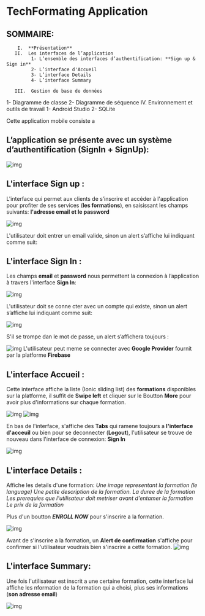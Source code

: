 # TechFormating Application
## SOMMAIRE:

        I.  **Présentation**
       II.  Les interfaces de l’application
             1- L’ensemble des interfaces d’authentification: **Sign up & Sign in**
             2- L’interface d'Accueil
             3- L’interface Details
             4- L’interface Summary

       III.  Gestion de base de données
1-      Diagramme de classe
2-      Diagramme de séquence
       IV.  Environnement et outils de travail
1-      Android Studio
2-      SQLite

Cette application mobile consiste a 

## L’application se présente avec un système d’authentification (SignIn + SignUp):
![img](./ScreenShot/home.png)
## L'interface Sign up :
L'interface qui permet aux clients de s’inscrire et accéder à l'application pour profiter de ses services (**les formations**), en saisissant les champs suivants: **l'adresse email et le password**

![img](./ScreenShot/SignUp.png)

L'utilisateur doit entrer un email valide,  sinon un alert s’affiche lui indiquant comme suit:


## L'interface Sign In :
Les champs **email** et **password** nous permettent la connexion à l’application à travers l'interface **Sign In**:

![img](./ScreenShot/SignIn.png)

L'utilisateur doit se conne cter avec un compte qui existe, sinon un alert s’affiche lui indiquant comme suit:

![img](./ScreenShot/no_user.png)

S'il se trompe dan le mot de passe, un alert s’affichera toujours :

![img](./ScreenShot/wrong_password.png)
L'utilisateur peut meme se connecter avec **Google Provider** fournit par la platforme **Firebase**

## L'interface Accueil :
Cette interface affiche la liste (Ionic sliding list) des **formations** disponibles sur la platforme, il suffit de **Swipe left** et cliquer sur le Boutton **More** pour avoir plus d'informations sur chaque formation.

![img](./ScreenShot/dashboard.png)
![img](./ScreenShot/more_button.png)

En bas de l'interface, s'affiche des **Tabs** qui ramene toujours a **l'interface d'acceuil** ou bien pour se deconnecter (**Logout**), l'utilisateur se trouve de nouveau dans l'interface de connexion: **Sign In**

![img](./ScreenShot/tabs.png)

## L'interface Details :
Affiche les details d'une formation:
_Une image representant la formation (le language)_
_Une petite description de la formation._
_La duree de la formation_
_Les prerequies que l'utilisateur doit metriser avant d'entamer la formation_
_Le prix de la formation_

Plus d'un boutton _**ENROLL NOW**_ pour s'inscrire a la formation.

![img](./ScreenShot/details.png)

Avant de s'inscrire a la formation, un **Alert de confirmation** s'affiche pour confirmer si l'utilisateur voudrais bien s'inscrire a cette formation.
![img](./ScreenShot/enroll_confirm.png)

## L'interface Summary:
Une fois l'utilisateur est inscrit a une certaine formation, cette interface lui affiche les nformation de la formation qui a choisi, plus ses informations (**son adresse email**)

![img](./ScreenShot/summary.png)







